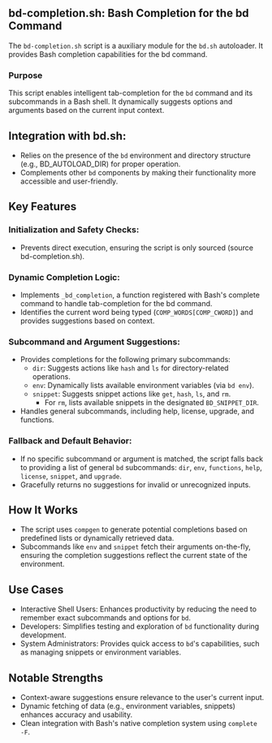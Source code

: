 ## bd-completion.sh: Bash Completion for the bd Command

The `bd-completion.sh` script is a auxiliary module for the `bd.sh` autoloader. It provides Bash completion capabilities for the bd command.

### Purpose

This script enables intelligent tab-completion for the `bd` command and its subcommands in a Bash shell. It dynamically suggests options and arguments based on the current input context.

## Integration with bd.sh:

* Relies on the presence of the `bd` environment and directory structure (e.g., BD_AUTOLOAD_DIR) for proper operation.
* Complements other `bd` components by making their functionality more accessible and user-friendly.

## Key Features

### Initialization and Safety Checks:

* Prevents direct execution, ensuring the script is only sourced (source bd-completion.sh).

### Dynamic Completion Logic:

* Implements `_bd_completion`, a function registered with Bash's complete command to handle tab-completion for the bd command.
* Identifies the current word being typed (`COMP_WORDS[COMP_CWORD]`) and provides suggestions based on context.

### Subcommand and Argument Suggestions:

* Provides completions for the following primary subcommands:
	* `dir`: Suggests actions like `hash` and `ls` for directory-related operations.
	* `env`: Dynamically lists available environment variables (via `bd env`).
	* `snippet`: Suggests snippet actions like `get`, `hash`, `ls`, and `rm`.
		* For `rm`, lists available snippets in the designated `BD_SNIPPET_DIR`.
* Handles general subcommands, including help, license, upgrade, and functions.

### Fallback and Default Behavior:

* If no specific subcommand or argument is matched, the script falls back to providing a list of general `bd` subcommands: `dir`, `env`, `functions`, `help`, `license`, `snippet`, and `upgrade`.
* Gracefully returns no suggestions for invalid or unrecognized inputs.

## How It Works

* The script uses `compgen` to generate potential completions based on predefined lists or dynamically retrieved data.
* Subcommands like `env` and `snippet` fetch their arguments on-the-fly, ensuring the completion suggestions reflect the current state of the environment.

## Use Cases

* Interactive Shell Users: Enhances productivity by reducing the need to remember exact subcommands and options for `bd`.
* Developers: Simplifies testing and exploration of `bd` functionality during development.
* System Administrators: Provides quick access to `bd`'s capabilities, such as managing snippets or environment variables.

## Notable Strengths

* Context-aware suggestions ensure relevance to the user's current input.
* Dynamic fetching of data (e.g., environment variables, snippets) enhances accuracy and usability.
* Clean integration with Bash's native completion system using `complete -F`.
